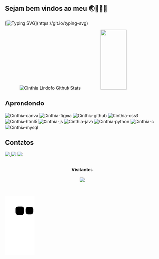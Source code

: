 ## Sejam bem vindos ao meu 🌏👩🏻‍💻

[![Typing SVG](https://readme-typing-svg.herokuapp.com?font=Poppins&size=25&color=6458F7&background=64FF4700&center=true&vCenter=true&width=1000&lines=Olá!+Eu+sou+a+Cinthia👩🏻‍💻+%F0%9F%91%A8%E2%80%8D%F0%9F%92%BB;Estou+cursando+Sistema+de+Informação+na+UFPB.;Busco+a+área+de+Front+End+e+Análises+de+Projetos.)](https://git.io/typing-svg)

<div align="center">  
  <img width="50%" height="195px" src="https://github-readme-stats.vercel.app/api?username=cinthialindolfo&show_icons=true&count_private=true&hide_border=true&title_color=00bfbf&text_color=00bfbf&bg_color=0d1117&hide=issues&hide_rank=false" alt="Cinthia Lindofo Github Stats"/>
  <img width="41%" height="195px" src="https://github-readme-stats.vercel.app/api/top-langs/?username=cinthialindolfo&layout=compact&hide_border=true&title_color=00bfbf&text_color=00bfbf&bg_color=0d1117"/>
</div>

## Aprendendo

<div div align=" ">	
  <img align="center" alt="Cinthia-canva"  src="https://cdn.jsdelivr.net/gh/devicons/devicon/icons/canva/canva-original.svg"            width="30" heigth = "30"/>
  <img align="center" alt="Cinthia-figma"  src="https://cdn.jsdelivr.net/gh/devicons/devicon/icons/figma/figma-original.svg"            width="30" heigth = "30"/>
  <img align="center" alt="Cinthia-github" src="https://cdn.jsdelivr.net/gh/devicons/devicon/icons/github/github-original-wordmark.svg" width="30" heigth = "30"/>
  <img align="center" alt="Cinthia-css3"   src="https://cdn.jsdelivr.net/gh/devicons/devicon/icons/css3/css3-original.svg"              width="30" heigth = "30"/>
  <img align="center" alt="Cinthia-html5"  src="https://cdn.jsdelivr.net/gh/devicons/devicon/icons/html5/html5-original.svg"            width="30" heigth = "30"/>
  <img align="center" alt="Cinthia-js"     src="https://cdn.jsdelivr.net/gh/devicons/devicon/icons/javascript/javascript-original.svg"  width="30" heigth = "30"/> 
  <img align="center" alt="Cinthia-java"   src="https://cdn.jsdelivr.net/gh/devicons/devicon/icons/java/java-original-wordmark.svg"     width="30" heigth = "30"/> 
  <img align="center" alt="Cinthia-python" src="https://cdn.jsdelivr.net/gh/devicons/devicon/icons/python/python-original-wordmark.svg" width="30" heigth = "30"/>
  <img align="center" alt="Cinthia-c"      src="https://cdn.jsdelivr.net/gh/devicons/devicon/icons/c/c-original.svg"                    width="30" heigth = "30"/> 
  <img align="center" alt="Cinthia-mysql"  src="https://cdn.jsdelivr.net/gh/devicons/devicon/icons/mysql/mysql-original-wordmark.svg"   width="30" heigth = "30"/>
</div>
		
## Contatos

<div> 
  <a href="https://www.instagram.com/cinthia_lindolfo/" target="_blank"> 
  <img src="https://img.shields.io/badge/-Instagram-%23E4405F?style=for-the-badge&logo=instagram&logoColor=white" target="_blank">
  </a>
	
  <a href="https://www.linkedin.com/in/cinthia-lindolfo-985a0818b/" target="_blank">
  <img src="https://img.shields.io/badge/-LinkedIn-%230077B5?style=for-the-badge&logo=linkedin&logoColor=white" target="_blank"></a> 
	
  <a href="mailto:cinthia20lindolfo@gmail.com">
  <img src= "https://img.shields.io/badge/Gmail-D14836?style=for-the-badge&logo=gmail&logoColor=white" target="_blank"></a>
</div>

<div align="center">
	<br>
	<p align="centre"><b>Visitantes</b> </p>  
	<p align="center"><img align="center" src="https://profile-counter.glitch.me/{cinthialindolfo}/count.svg" /> </p> 
	<br>
</div>

![Snake animation](https://github.com/cinthialindolfo/cinthialindolfo/blob/output/github-contribution-grid-snake.svg)
